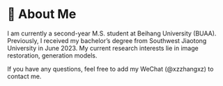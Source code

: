 # 👋 About Me
I am currently a second-year M.S. student at Beihang University (BUAA). Previously, I received my bachelor’s degree from Southwest Jiaotong University in June 2023. My current research interests lie in image restoration, generation models.


If you have any questions, feel free to add my WeChat (@xzzhangxz) to contact me.